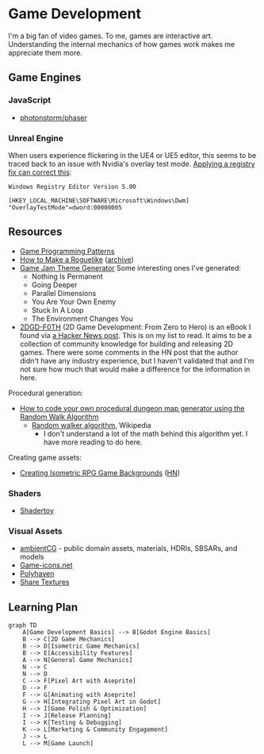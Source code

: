 # Game Development

I'm a big fan of video games. To me, games are interactive art. Understanding
the internal mechanics of how games work makes me appreciate them more.

## Game Engines

### JavaScript

- [photonstorm/phaser](https://github.com/photonstorm/phaser)

### Unreal Engine

When users experience flickering in the UE4 or UE5 editor, this seems to be
traced back to an issue with Nvidia's overlay test mode.
[Applying a registry fix can correct this](https://forums.unrealengine.com/t/editor-window-and-menu-flickering-and-glitching/552308/6):

```
Windows Registry Editor Version 5.00

[HKEY_LOCAL_MACHINE\SOFTWARE\Microsoft\Windows\Dwm]
"OverlayTestMode"=dword:00000005
```

## Resources

- [Game Programming Patterns](https://gameprogrammingpatterns.com/)
- [How to Make a Roguelike](https://www.gamedeveloper.com/design/how-to-make-a-roguelike)
  ([archive](https://archive.ph/CTukV))
- [Game Jam Theme Generator](https://letsmakeagame.net/game-jam-theme-generator/)
  Some interesting ones I've generated:
  - Nothing Is Permanent
  - Going Deeper
  - Parallel Dimensions
  - You Are Your Own Enemy
  - Stuck In A Loop
  - The Environment Changes You
- [2DGD-F0TH](https://github.com/2DGD-F0TH/2DGD_F0TH) (2D Game Development: From
  Zero to Hero) is an eBook I found via
  [a Hacker News post](https://news.ycombinator.com/item?id=42616487). This is
  on my list to read. It aims to be a collection of community knowledge for
  building and releasing 2D games. There were some comments in the HN post that
  the author didn't have any industry experience, but I haven't validated that
  and I'm not sure how much that would make a difference for the information in
  here.

Procedural generation:

- [How to code your own procedural dungeon map generator using the Random Walk Algorithm](https://www.freecodecamp.org/news/how-to-make-your-own-procedural-dungeon-map-generator-using-the-random-walk-algorithm-e0085c8aa9a/)
  - [Random walker algorithm](https://en.wikipedia.org/wiki/Random_walker_algorithm),
    Wikipedia
    - I don't understand a lot of the math behind this algorithm yet. I have
      more reading to do here.

Creating game assets:

- [Creating Isometric RPG Game Backgrounds](https://talesofsyn.com/posts/creating-isometric-rpg-game-backgrounds)
  ([HN](https://news.ycombinator.com/item?id=34989407))

### Shaders

- [Shadertoy](https://www.shadertoy.com/)

### Visual Assets

- [ambientCG](https://ambientcg.com/) - public domain assets, materials, HDRIs,
  SBSARs, and models
- [Game-icons.net](https://game-icons.net/)
- [Polyhaven](https://polyhaven.com/)
- [Share Textures](https://www.sharetextures.com/)

## Learning Plan

```mermaid
graph TD
    A[Game Development Basics] --> B[Godot Engine Basics]
    B --> C[2D Game Mechanics]
    B --> D[Isometric Game Mechanics]
    B --> E[Accessibility Features]
    A --> N[General Game Mechanics]
    N --> C
    N --> D
    C --> F[Pixel Art with Aseprite]
    D --> F
    F --> G[Animating with Aseprite]
    G --> H[Integrating Pixel Art in Godot]
    H --> I[Game Polish & Optimization]
    I --> J[Release Planning]
    I --> K[Testing & Debugging]
    K --> L[Marketing & Community Engagement]
    J --> L
    L --> M[Game Launch]
```
